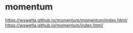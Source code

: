 # momentum
https://wswetla.github.io/momentum/momentum/index.html/
https://wswetla.github.io/momentum/index.html/
